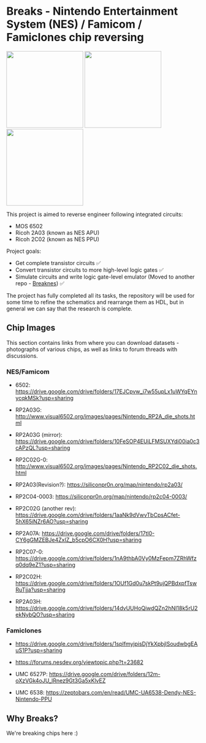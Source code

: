 # Breaks - Nintendo Entertainment System (NES) / Famicom / Famiclones chip reversing

<img src="https://github.com/emu-russia/breaks/raw/master/Docs/NES/Books/bnb_6502.jpg" width="200px"> <img src="https://github.com/emu-russia/breaks/raw/master/Docs/NES/Books/bnb_apu.jpg" width="200px"> <img src="https://github.com/emu-russia/breaks/raw/master/Docs/NES/Books/bnb_ppu.jpg" width="200px">

This project is aimed to reverse engineer following integrated circuits:
- MOS 6502
- Ricoh 2A03 (known as NES APU)
- Ricoh 2C02 (known as NES PPU)

Project goals:
- Get complete transistor circuits ✅
- Convert transistor circuits to more high-level logic gates ✅
- Simulate circuits and write logic gate-level emulator (Moved to another repo - [Breaknes](https://github.com/emu-russia/breaknes)) ✅

The project has fully completed all its tasks, the repository will be used for some time to refine the schematics and rearrange them as HDL, but in general we can say that the research is complete.

## Chip Images

This section contains links from where you can download datasets - photographs of various chips, as well as links to forum threads with discussions.

### NES/Famicom

- 6502: https://drive.google.com/drive/folders/17EJCpvw_i7w55upLx1uWYqEYnycqkMSk?usp=sharing

- RP2A03G: http://www.visual6502.org/images/pages/Nintendo_RP2A_die_shots.html

- RP2A03G (mirror): https://drive.google.com/drive/folders/10FeSOP4EUiLFMSUXYdi00ia0c3cAPzQL?usp=sharing

- RP2C02G-0: http://www.visual6502.org/images/pages/Nintendo_RP2C02_die_shots.html

- RP2A03(Revision?): https://siliconpr0n.org/map/nintendo/rp2a03/

- RP2C04-0003: https://siliconpr0n.org/map/nintendo/rp2c04-0003/

- RP2C02G (another rev): https://drive.google.com/drive/folders/1aaNk9dVwvTbCpsACfet-5hX65iNZr6AO?usp=sharing

- RP2A07A: https://drive.google.com/drive/folders/17tl0-CY6gGMZEBJe4ZxIZ_b5cpO6CX0H?usp=sharing

- RP2C07-0: https://drive.google.com/drive/folders/1nA9thbA0Vy0MzFepm7ZRhWfzq0dq9eZ1?usp=sharing

- RP2C02H: https://drive.google.com/drive/folders/1OUf1Gd0u7skPt9ujQPBdxpfTswRuTjja?usp=sharing

- RP2A03H: https://drive.google.com/drive/folders/14dvUUHoQiwdQZn2hNI18k5rU2ekNybQO?usp=sharing

### Famiclones

- https://drive.google.com/drive/folders/1splfmyjpisDjYkXpbjlSoudwbgEAuS1P?usp=sharing

- https://forums.nesdev.org/viewtopic.php?t=23682

- UMC 6527P: https://drive.google.com/drive/folders/12m-oXzVGk4oJU_lRnez9Gt3Ga5xKlvEZ

- UMC 6538: https://zeptobars.com/en/read/UMC-UA6538-Dendy-NES-Nintendo-PPU


## Why Breaks? 

We're breaking chips here :)
